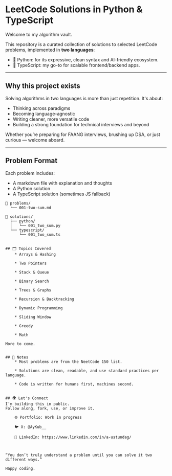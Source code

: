 # LeetCode Solutions in Python & TypeScript

Welcome to my algorithm vault.

This repository is a curated collection of solutions to selected LeetCode problems, implemented in **two languages**:
- 🐍 Python: for its expressive, clean syntax and AI-friendly ecosystem.
- 🧩 TypeScript: my go-to for scalable frontend/backend apps.

---

## Why this project exists

Solving algorithms in two languages is more than just repetition. It's about:
- Thinking across paradigms
- Becoming language-agnostic
- Writing cleaner, more versatile code
- Building a strong foundation for technical interviews and beyond

Whether you’re preparing for FAANG interviews, brushing up DSA, or just curious — welcome aboard.

---

## Problem Format

Each problem includes:
- A markdown file with explanation and thoughts
- A Python solution
- A TypeScript solution (sometimes JS fallback)

```text
📁 problems/
  └── 001-two-sum.md

📁 solutions/
  ├── python/
  │   └── 001_two_sum.py
  └── typescript/
      └── 001_two_sum.ts


## 🗂️ Topics Covered
    * Arrays & Hashing

    * Two Pointers

    * Stack & Queue

    * Binary Search

    * Trees & Graphs

    * Recursion & Backtracking

    * Dynamic Programming

    * Sliding Window

    * Greedy

    * Math

More to come.


## 📌 Notes
    * Most problems are from the NeetCode 150 list.

    * Solutions are clean, readable, and use standard practices per language.

    * Code is written for humans first, machines second.


## 🌍 Let's Connect
I’m building this in public.
Follow along, fork, use, or improve it.

    🌐 Portfolio: Work in progress

    🐦 X: @AyKub__

    💼 LinkedIn: https://www.linkedin.com/in/a-ustundag/



“You don’t truly understand a problem until you can solve it two different ways.”

Happy coding.
